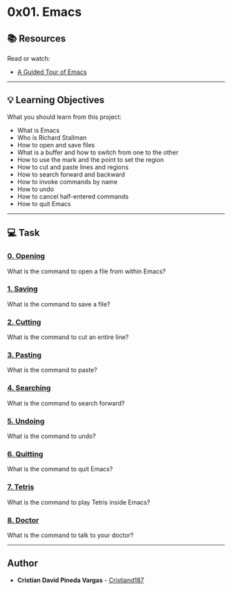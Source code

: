 # 0x01. Emacs

## :books: Resources
Read or watch:
* [A Guided Tour of Emacs](https://intranet.hbtn.io/rltoken/i0rSCxE0TwjO7ns-SS2m8A)

---
## :bulb: Learning Objectives
What you should learn from this project:

* What is Emacs
* Who is Richard Stallman
* How to open and save files
* What is a buffer and how to switch from one to the other
* How to use the mark and the point to set the region
* How to cut and paste lines and regions
* How to search forward and backward
* How to invoke commands by name
* How to undo
* How to cancel half-entered commands
* How to quit Emacs

---
## :computer: Task

### [0. Opening](./0-opening)
What is the command to open a file from within Emacs?


### [1. Saving](./1-saving)
What is the command to save a file?


### [2. Cutting](./2-cutting)
What is the command to cut an entire line?


### [3. Pasting](./3-pasting)
What is the command to paste?


### [4. Searching](./4-searching)
What is the command to search forward?


### [5. Undoing](./5-undoing)
What is the command to undo?


### [6. Quitting](./6-quitting)
What is the command to quit Emacs?


### [7. Tetris](./100-tetris)
What is the command to play Tetris inside Emacs?


### [8. Doctor](./101-doctor)
What is the command to talk to your doctor?

---

## Author
* **Cristian David Pineda Vargas** - [Cristiand187](https://github.com/Cristiand187)